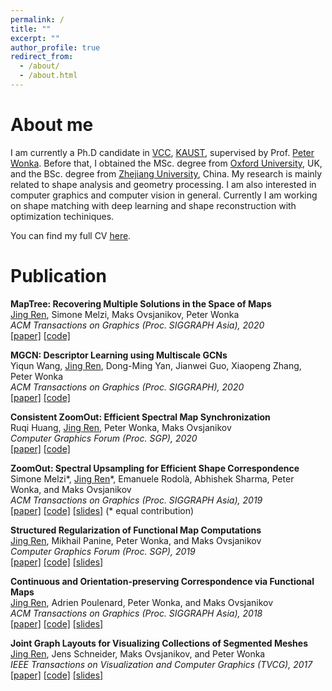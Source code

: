 ```yaml
---
permalink: /
title: ""
excerpt: ""
author_profile: true
redirect_from: 
  - /about/
  - /about.html
---
```



# About me

I am currently a Ph.D candidate in [VCC](https://cemse.kaust.edu.sa/vcc), [KAUST](https://www.kaust.edu.sa/en), supervised by Prof. [Peter Wonka](http://peterwonka.net/). Before that, I obtained the MSc. degree from [Oxford University](https://www.maths.ox.ac.uk/), UK, and the BSc. degree from [Zhejiang University](https://www.zju.edu.cn/english/), China.  My research is mainly related to shape analysis and geometry processing. I am also interested in computer graphics and computer vision in general. Currently I am working on shape matching with deep learning and shape reconstruction with optimization techiniques. 

You can find my full CV [here](http://llorz.github.io/files/cv.pdf).


# Publication

**MapTree: Recovering Multiple Solutions in the Space of Maps**\
<u>Jing Ren</u>, Simone Melzi, Maks Ovsjanikov, Peter Wonka\
*ACM Transactions on Graphics (Proc. SIGGRAPH Asia), 2020*\
[\[paper\]](https://arxiv.org/abs/2006.02532)
[\[code\]](https://github.com/llorz/SGA20_mapExplor)



**MGCN: Descriptor Learning using Multiscale GCNs**\
Yiqun Wang, <u>Jing Ren</u>, Dong-Ming Yan, Jianwei Guo, Xiaopeng Zhang, Peter Wonka\
*ACM Transactions on Graphics (Proc. SIGGRAPH), 2020*\
[\[paper\]](https://arxiv.org/abs/2001.10472)
[\[code\]](https://github.com/yiqun-wang/MGCN)


**Consistent ZoomOut: Efficient Spectral Map Synchronization**\
Ruqi Huang, <u>Jing Ren</u>, Peter Wonka, Maks Ovsjanikov\
*Computer Graphics Forum (Proc. SGP), 2020*\
[\[paper\]](https://onlinelibrary.wiley.com/doi/abs/10.1111/cgf.14084)
[\[code\]](https://github.com/ruqihuang/SGP2020_ConsistentZoomOut)
   
    

**ZoomOut: Spectral Upsampling for Efficient Shape Correspondence**\
Simone Melzi\*, <u>Jing Ren</u>\*, Emanuele Rodolà, Abhishek Sharma, Peter Wonka, and Maks Ovsjanikov\
*ACM Transactions on Graphics (Proc. SIGGRAPH Asia), 2019*\
[\[paper\]](https://www.dropbox.com/s/duhr5b426xb1q72/2019sga_zoomout.pdf?dl=0)
[\[code\]](https://github.com/llorz/SGA19_zoomOut)
[\[slides\]](https://www.dropbox.com/s/yvi1b6npk4kqlas/SGA19_zoomOut_slides.pdf?dl=0) (\* equal contribution)
    
    

**Structured Regularization of Functional Map Computations**\
<u>Jing Ren</u>, Mikhail Panine, Peter Wonka, and Maks Ovsjanikov\
*Computer Graphics Forum (Proc. SGP), 2019*\
[\[paper\]](https://www.dropbox.com/s/ctvor2e25eaaev6/2019SGP_Structured_Regularization_fMap.pdf?dl=0)
[\[code\]](https://github.com/llorz/SGP19_complex_resolvent_laplacian)
[\[slides\]](https://www.dropbox.com/s/ah8if4wywfr98su/SGP19_complex_resolvent_laplacian.pdf?dl=0)
    

    
**Continuous and Orientation-preserving Correspondence via Functional Maps**\
<u> Jing Ren</u>, Adrien Poulenard, Peter Wonka, and Maks Ovsjanikov\
*ACM Transactions on Graphics (Proc. SIGGRAPH Asia), 2018*\
[\[paper\]](https://www.dropbox.com/s/j0r4x5yul5s76rw/2018SGA_orientation_BCICP.pdf?dl=0)
[\[code\]](https://github.com/llorz/SGA18_orientation_BCICP_code)
[\[slides\]](https://www.dropbox.com/s/uc7501d81vxbip5/SGA18_orientation_slides.pdf?dl=0)
    
    
**Joint Graph Layouts for Visualizing Collections of Segmented Meshes**\
<u>Jing Ren</u>, Jens Schneider, Maks Ovsjanikov, and Peter Wonka\
*IEEE Transactions on Visualization and Computer Graphics (TVCG), 2017*\
[\[paper\]](https://ieeexplore.ieee.org/document/8031987/)
[\[code\]](https://github.com/llorz/TVCG17_JointMap_code)
[\[slides\]](https://www.dropbox.com/s/l73hp1ty1o4nofz/SGP19_TVCG17_jointLayout.pdf?dl=0)
   